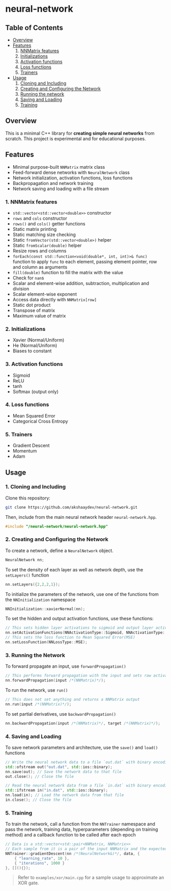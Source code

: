 # neural-network

## Table of Contents

- [Overview](#overview)
- [Features](#features)
  1. [NNMatrix features](#1-nnmatrix-features)
  2. [Initializations](#2-initializations)
  3. [Activation functions](#3-activation-functions)
  4. [Loss functions](#4-loss-functions)
  5. [Trainers](#5-trainers)
- [Usage](#usage)
  1. [Cloning and Including](#1-cloning-and-including)
  2. [Creating and Configuring the Network](#2-creating-and-configuring-the-network)
  3. [Running the network](#3-running-the-network)
  4. [Saving and Loading](#4-saving-and-loading)
  5. [Training](#5-training)

## Overview

This is a minimal C++ library for **creating simple neural networks** from scratch.
This project is experimental and for educational purposes.

## Features

- Minimal purpose-built `NNMatrix` matrix class
- Feed-forward dense networks with `NeuralNetwork` class
- Network initialization, activation functions, loss functions
- Backpropagation and network training
- Network saving and loading with a file stream

### 1. NNMatrix features

- `std::vector<std::vector<double>>` constructor
- `rows` and `cols` constructor
- `rows()` and `cols()` getter functions
- Static matrix printing
- Static matching size checking
- Static `fromVector(std::vector<double>)` helper
- Static `fromScalar(double)` helper
- Resize rows and columns
- `forEach(const std::function<void(double*, int, int)>& func)` function to apply `func` to each element, passing element pointer, row and column as arguments
- `fill(double)` function to fill the matrix with the value
- Check for `nan`s
- Scalar and element-wise addition, subtraction, multiplication and division
- Scalar element-wise exponent
- Access data directly with `NNMatrix[row]`
- Static dot product
- Transpose of matrix
- Maximum value of matrix

### 2. Initializations

- Xavier (Normal/Uniform)
- He (Normal/Uniform)
- Biases to constant

### 3. Activation functions

- Sigmoid
- ReLU
- tanh
- Softmax (output only)

### 4. Loss functions

- Mean Squared Error
- Categorical Cross Entropy

### 5. Trainers

- Gradient Descent
- Momentum
- Adam

## Usage

### 1. Cloning and Including

Clone this repository:

```bash
git clone https://github.com/akshaaydev/neural-network.git
```

Then, include from the main neural network header `neural-network.hpp`.

```c++
#include "/neural-network/neural-network.hpp"
```

### 2. Creating and Configuring the Network

To create a network, define a `NeuralNetwork` object.

```c++
NeuralNetwork nn;
```

To set the density of each layer as well as network depth, use the `setLayers()` function

```c++
nn.setLayers({2,2,2,1});
```

To initialize the parameters of the network, use one of the functions from the `NNInitialization` namespace

```c++
NNInitialization::xavierNormal(nn);
```

To set the hidden and output activation functions, use these functions:

```c++
// This sets hidden layer activations to sigmoid and output layer activations to sigmoid
nn.setActivationFunctions(NNActivationType::Sigmoid, NNActivationType::Sigmoid);
// This sets the loss function to Mean Squared Error(MSE)
nn.setLossFunction(NNLossType::MSE);
```

### 3. Running the Network

To forward propagate an input, use `forwardPropagation()`

```c++
// This performs forward propagation with the input and sets raw activations and activations
nn.forwardPropagation(input /*(NNMatrix)*/);
```

To run the network, use `run()`

```c++
// This does not set anything and returns a NNMatrix output
nn.run(input /*(NNMatrix)*/);
```

To set partial derivatives, use `backwardPropagation()`

```c++
nn.backwardPropagation(input /*(NNMatrix)*/, target /*(NNMatrix)*/);
```

### 4. Saving and Loading

To save network parameters and architecture, use the `save()` and `load()` functions

```c++
// Write the neural network data to a file `out.dat` with binary encoding
std::ofstream out("out.dat", std::ios::binary);
nn.save(out); // Save the network data to that file
out.close(); // Close the file
```

```c++
// Read the neural network data from a file `in.dat` with binary encoding
std::ifstream in("in.dat", std::ios::binary);
nn.load(in); // Load the network data from that file
in.close(); // Close the file
```

### 5. Training

To train the network, call a function from the `NNTrainer` namespace and pass the network, training data, hyperparameters (depending on training method) and a callback function to be called after each epoch

```c++
// Data is a std::vector<std::pair<NNMatrix, NNMatrix>>
// Each sample from it is a pair of the input NNMatrix and the expected output NNMatrix
NNTrainer::gradientDescent(nn /*(NeuralNetwork&)*/, data, {
    { "learning_rate", 10 },
    { "iterations", 1000 }
}, [](){});
```

> Refer to `examples/xor/main.cpp` for a sample usage to approximate an XOR gate.
